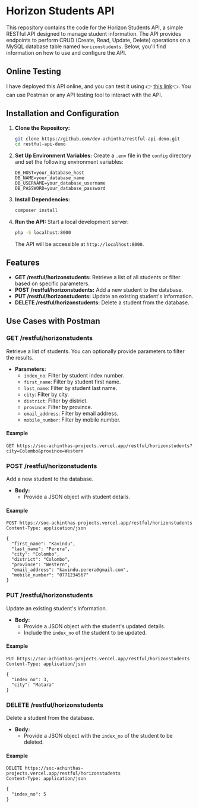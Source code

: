 # Horizon Students API

This repository contains the code for the Horizon Students API, a simple RESTful API designed to manage student information. The API provides endpoints to perform CRUD (Create, Read, Update, Delete) operations on a MySQL database table named `horizonstudents`. Below, you'll find information on how to use and configure the API.

## Online Testing

I have deployed this API online, and you can test it using 👉 [this link](https://soc-achinthas-projects.vercel.app/restful/horizonstudents)👈. You can use Postman or any API testing tool to interact with the API.

## Installation and Configuration

1. **Clone the Repository:**
   ```bash
   git clone https://github.com/dev-achintha/restful-api-demo.git
   cd restful-api-demo
   ```

2. **Set Up Environment Variables:**
   Create a `.env` file in the `config` directory and set the following environment variables:
   ```env
   DB_HOST=your_database_host
   DB_NAME=your_database_name
   DB_USERNAME=your_database_username
   DB_PASSWORD=your_database_password
   ```

3. **Install Dependencies:**
   ```bash
   composer install
   ```

4. **Run the API:**
   Start a local development server:
   ```bash
   php -S localhost:8000
   ```
   The API will be accessible at `http://localhost:8000`.

## Features

- **GET /restful/horizonstudents:** Retrieve a list of all students or filter based on specific parameters.
- **POST /restful/horizonstudents:** Add a new student to the database.
- **PUT /restful/horizonstudents:** Update an existing student's information.
- **DELETE /restful/horizonstudents:** Delete a student from the database.

## Use Cases with Postman

### GET /restful/horizonstudents

Retrieve a list of students. You can optionally provide parameters to filter the results.

- **Parameters:**
  - `index_no`: Filter by student index number.
  - `first_name`: Filter by student first name.
  - `last_name`: Filter by student last name.
  - `city`: Filter by city.
  - `district`: Filter by district.
  - `province`: Filter by province.
  - `email_address`: Filter by email address.
  - `mobile_number`: Filter by mobile number.

#### Example

```http
GET https://soc-achinthas-projects.vercel.app/restful/horizonstudents?city=Colombo&province=Western
```

### POST /restful/horizonstudents

Add a new student to the database.

- **Body:**
  - Provide a JSON object with student details.

#### Example

```http
POST https://soc-achinthas-projects.vercel.app/restful/horizonstudents
Content-Type: application/json

{
  "first_name": "Kavindu",
  "last_name": "Perera",
  "city": "Colombo",
  "district": "Colombo",
  "province": "Western",
  "email_address": "kavindu.perera@gmail.com",
  "mobile_number": "0771234567"
}
```

### PUT /restful/horizonstudents

Update an existing student's information.

- **Body:**
  - Provide a JSON object with the student's updated details.
  - Include the `index_no` of the student to be updated.

#### Example

```http
PUT https://soc-achinthas-projects.vercel.app/restful/horizonstudents
Content-Type: application/json

{
  "index_no": 3,
  "city": "Matara"
}
```

### DELETE /restful/horizonstudents

Delete a student from the database.

- **Body:**
  - Provide a JSON object with the `index_no` of the student to be deleted.

#### Example

```http
DELETE https://soc-achinthas-projects.vercel.app/restful/horizonstudents
Content-Type: application/json

{
  "index_no": 5
}
```
